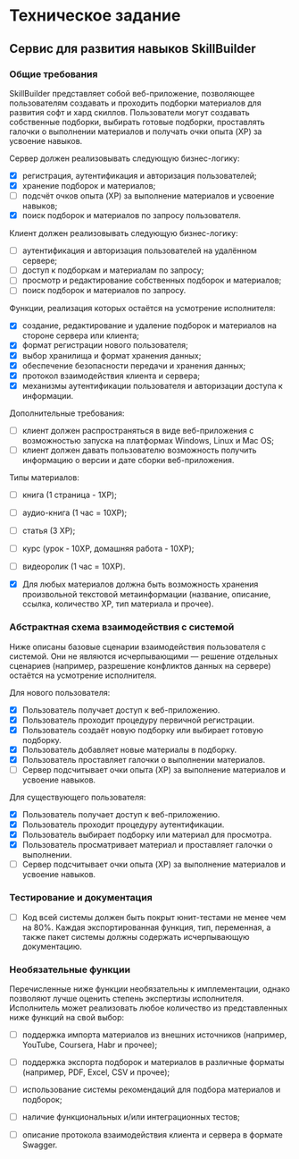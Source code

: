 # Техническое задание
## Сервис для развития навыков SkillBuilder
### Общие требования

SkillBuilder представляет собой веб-приложение, позволяющее пользователям создавать и проходить подборки материалов для развития софт и хард скиллов. Пользователи могут создавать собственные подборки, выбирать готовые подборки, проставлять галочки о выполнении материалов и получать очки опыта (XP) за усвоение навыков.

Сервер должен реализовывать следующую бизнес-логику:

- [x] регистрация, аутентификация и авторизация пользователей;
- [x] хранение подборок и материалов;
- [ ] подсчёт очков опыта (XP) за выполнение материалов и усвоение навыков;
- [x] поиск подборок и материалов по запросу пользователя.

Клиент должен реализовывать следующую бизнес-логику:
- [ ] аутентификация и авторизация пользователей на удалённом сервере;
- [ ] доступ к подборкам и материалам по запросу;
- [ ] просмотр и редактирование собственных подборок и материалов;
- [ ] поиск подборок и материалов по запросу.

Функции, реализация которых остаётся на усмотрение исполнителя:
- [x] создание, редактирование и удаление подборок и материалов на стороне сервера или клиента;
- [x] формат регистрации нового пользователя;
- [x] выбор хранилища и формат хранения данных;
- [x] обеспечение безопасности передачи и хранения данных;
- [x] протокол взаимодействия клиента и сервера;
- [x] механизмы аутентификации пользователя и авторизации доступа к информации.

Дополнительные требования:
- [ ] клиент должен распространяться в виде веб-приложения с возможностью запуска на платформах Windows, Linux и Mac OS;
- [ ] клиент должен давать пользователю возможность получить информацию о версии и дате сборки веб-приложения.

Типы материалов:
- [ ] книга (1 страница - 1XP);
- [ ] аудио-книга (1 час = 10XP);
- [ ] статья (3 XP);
- [ ] курс (урок - 10XP, домашняя работа - 10XP);
- [ ] видеоролик (1 час = 10XP).

- [x] Для любых материалов должна быть возможность хранения произвольной текстовой метаинформации (название, описание, ссылка, количество XP, тип материала и прочее).

### Абстрактная схема взаимодействия с системой
Ниже описаны базовые сценарии взаимодействия пользователя с системой. Они не являются исчерпывающими — решение отдельных сценариев (например, разрешение конфликтов данных на сервере) остаётся на усмотрение исполнителя.

Для нового пользователя:
- [x] Пользователь получает доступ к веб-приложению.
- [x] Пользователь проходит процедуру первичной регистрации.
- [x] Пользователь создаёт новую подборку или выбирает готовую подборку.
- [x] Пользователь добавляет новые материалы в подборку.
- [x] Пользователь проставляет галочки о выполнении материалов.
- [ ] Сервер подсчитывает очки опыта (XP) за выполнение материалов и усвоение навыков.

Для существующего пользователя:
- [x] Пользователь получает доступ к веб-приложению.
- [x] Пользователь проходит процедуру аутентификации.
- [x] Пользователь выбирает подборку или материал для просмотра.
- [x] Пользователь просматривает материал и проставляет галочки о выполнении.
- [ ] Сервер подсчитывает очки опыта (XP) за выполнение материалов и усвоение навыков.

### Тестирование и документация
- [ ] Код всей системы должен быть покрыт юнит-тестами не менее чем на 80%. Каждая экспортированная функция, тип, переменная, а также пакет системы должны содержать исчерпывающую документацию.

### Необязательные функции 
Перечисленные ниже функции необязательны к имплементации, однако позволяют лучше оценить степень экспертизы исполнителя. Исполнитель может реализовать любое количество из представленных ниже функций на свой выбор: 

- [ ] поддержка импорта материалов из внешних источников (например, YouTube, Coursera, Habr и прочее);
- [ ] поддержка экспорта подборок и материалов в различные форматы (например, PDF, Excel, CSV и прочее);
- [ ] использование системы рекомендаций для подбора материалов и подборок;
- [ ] наличие функциональных и/или интеграционных тестов;
- [ ] описание протокола взаимодействия клиента и сервера в формате Swagger.


